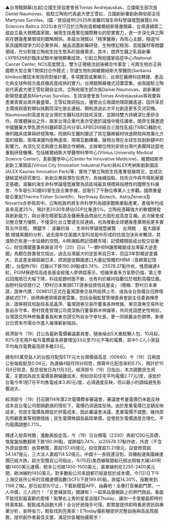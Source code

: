 ▲台灣館開幕(左起)立國生技協會會長Tomas Andrejauskas、立國衛生部次長Daniel Naumovas、我駐立陶宛代表處大使王雪虹、立國創新署創新開發部主任Martynas Survilas。(圖／貿協提供)2025年波羅的海生命科學論壇暨展覽(Life Sciences Baltics 2025)本月17日於立陶宛首都維爾紐斯隆重開幕，台灣連續第二屆設立最大規模國家館，展現生技產業在國際舞台的堅實實力，進一步深化與立陶宛在健康產業領域的戰略關係。本屆台灣館以「精準醫療」為核心主題，精選16家具國際競爭力的企業參與，展品涵蓋新藥研發、生物標記檢測、高階醫材等關鍵領域，充分對接立陶宛生技生態系的發展需求。其中，朗齊生醫之乳癌新藥LXPB5268於臨床試驗中展現顯著成效，引起立陶宛國家癌症中心(National Cancer Center, NCI)高度關注，雙方正積極洽談後續合作事宜；光鼎生物亦正與國際大型企業T商探討合作模式；奈捷生物則與維爾紐斯大學醫院(Santaros klinikos)確認未來技術對接計畫。多項實質成果顯示，台灣在醫療科技轉譯、產品化與全球佈局方面具備高度成熟的實力。台灣館開幕儀式冠蓋雲集，由我國駐立陶宛代表處大使王雪虹親自主持，立陶宛衛生部次長Daniel Naumovas、創新署創新開發處處長Martynas Survilas、生技協會會長Tomas Andrejauskas等政要與產業貴賓出席共襄盛舉。王雪虹致詞指出，儘管台立兩國地理距離遙遠，因共享民主價值與面對類似挑戰而深化彼此連結，期盼透過此次平台創造更多交流契機。Naumovas則高度肯定台灣於生醫科技的技術深度，並期待雙方持續深化產研合作。除實體展出之外，兩家台灣企業代表亦受邀於論壇中擔任講者。朗齊生醫邀請中國醫藥大學乳房外科醫師郭芷吟分享LXPB5268結合三陰性乳癌(TNBC)輔助化療的臨床成果與研發策略，而微科生醫則闡述了其在醫療器材快速開發與商業化方面的經驗。兩場演講均座無虛席，現場互動踴躍，展現台灣在全球生技創新鏈中的影響力。為深化交流與建立長期合作網絡，主辦單位特別安排台灣代表團拜訪當地重點研發機構，包括維爾紐斯大學醫學科學中心(Vilnius University Medical Science Center)、創新醫學中心(Center for Innovative Medicine)、維爾紐斯市創新工業園區(Vilnius City Innovation Industrial Park)與ALEX考納斯創新園區(ALEX Kaunas Innovation Park)等，實地了解立陶宛生技產業發展現況，並成功鏈結當地研究單位、新創企業與潛在投資方，為後續設點、技術合作與市場拓展奠定基礎。波羅的海生命科學論壇暨展覽為該區域最具規模與指標性的國際生科展會，今年吸引30國60家生技企業參展，並吸引了千餘位專業人士參觀。國際重量級企業如Thermo Fisher Scientific、Northway Biotech、AstraZeneca及Novartis亦參與其中。立陶宛政府將生命科學列為國家戰略重點產業，產值年均成長率高達25%，預計至2030年將佔GDP比重達5%。立陶宛憑藉強大的軟體開發與創新能力，與台灣在精密製造及醫療產品商品化方面形成高度互補。此次展會成功整合雙方優勢，不僅深化台立雙邊生技連結，也為推動全球健康產業開拓更多實質合作空間。
關鍵字：
波羅的海
                                        ﹑                                                                            生命科學論壇暨展覽
                                        ﹑                                                                            台灣館
                                        ﹑                                                                            最大國家館
根據美銀的分析，過去兩年在美國大型科技股中形成的估值泡沫尚未觸頂，其漲勢仍有進一步延續的空間。AI熱潮點燃記憶體市場，記憶體類股成台股交投重心，財信傳媒董事長謝金河今（20）日以「一顆HBM讓南韓變成台灣最大逆差國」為題在臉書發文指出，過去台灣最大的逆差來自日本，但這3年對韓逆差擴大，且逆差金額超越日本，原因是從韓國進口大量記憶體的HBM（高頻寬記憶體）。台股昨(19）日雖以下跌190.99點或0.74%、25578.37點作收，惟周線連4紅，PGIM保德信高成長基金經理人廖炳焜表示，短線來看多方氣勢仍強，第三季拉回風險已大幅下降，科技股題材面不斷，也有利於維持指數位於相對高檔位置。由野村投信發行之「野村日本東證ETF證券投資信託基金」 (簡稱：野村日本東證，證券代碼：009812)正式在臺灣證券交易所掛牌上市，成為全台首檔台日跨境連結式ETF，掛牌典禮現場貴賓雲集，包括金融監督管理委員會副主任委員陳彥良、證券期貨局副局長高晶萍、臺灣證券交易所董事長林修銘、東京證券交易所社長岩永守幸、野村資產管理公司資深執行董事鈴木伸雄等，共同見證歷史性時刻，台灣證交所林修銘董事長和東京證交所岩永守幸社長，更一同佩戴金色領帶，象徵台日資本市場合作進入璀璨嶄新階段。

經濟部今（19）日公告最新電價審議委員會，隨後端出5大重點懶人包，10月起，93%住宅用戶每月電費最多將要增加33元至70元不等的電費，其中1-2人小家庭平均每月電費最高將多繳33元。

擁有65萬受益人的台股月配型ETF元大台灣價值高息（00940）今（19）日再度公告每股配息0.04元，為連續4個月同分同燈，換算年化配息率約5.1%，預計於10月8日除息，配息發放日為11月3日。經濟部今（19）日指出，本次調整民生用電，主要因為民生電價長期偏離成本，例如目前住宅平均電價2.77元/度，遠低於台電今年1到7月平均售電成本3.80元/度，必須適度反映，但以最小的調幅避免影響過大。

經濟部今（19）日召開114年第2次電價費率審議會，審議會考量電價仍未能反映成本且台電公司鉅額虧損的情形下，電價仍須適度反映。由於產業電價已足額反映成本，但民生電價長期低於供電成本，因此審議會決議，產業電價不調整，維持原先照顧產業等相關措施；民生電價微調各級距單價，促使民生電價適度合理化，平均電價調整0.71%。

輝達入股英特爾，激勵美股走高，今（19）日台積電（2330）再創1290元高價，惟尾盤指數翻黑下跌190.99點，或跌幅0.74%，以25578.37點作收，外資（不含外資自營商）由買轉賣，賣超157.45億元，投信賣超11.21億元，自營商買超54.147億元，三大法人賣超114.52億元。中國十一長假還沒到，貨櫃船運美國線運價已經大跌，超大型攬貨公司指出，今(15日)美西線聯盟船已經出現每大箱(40呎櫃)1400美元運價，較多公司做1450-1500美元，美東線則在2250-2400美元間，歐洲線約1450美元，對多數船公司來說都已經是低於成本價，今(12)日下午上海交易所公布的貨櫃運價指數(SCFI)下跌199.90點，跌幅14.30%，指數來到1198.21點。即日起至9/17止，下載新聞雲APP，抽轟吧！全壘打音樂劇門票，一人中獎，三人同行！「文里補習班」開課啦！一起來品嘗網路上的熱門商品，看能不能找到最喜歡的那樣！點擊右上角的星星追蹤ETtoday，讓你一手掌握最即時的時事焦點，輕鬆成為話題大師！全台好房隨手可得，即賞屋提供即時看房資訊與專業分析，省時省力，輕鬆找到完美家！ETtoday攝影棚提供完整設施與高品質服務，提供創作者最佳支援，滿足你各種拍攝需求！